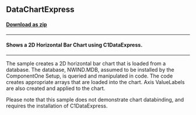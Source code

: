 ## DataChartExpress
#### [Download as zip](https://minhaskamal.github.io/DownGit/#/home?url=https://github.com/GrapeCity/ComponentOne-WinForms-Samples/tree/master/NetFramework\Charts\VB\DataChartExpress)
____
#### Shows a 2D Horizontal Bar Chart using C1DataExpress.
____
The sample creates a 2D horizontal bar chart that is loaded from a database.  The database, NWIND.MDB, assumed to be installed by the ComponentOne Setup, is queried and manipulated in code.  The code creates appropriate arrays that are loaded into the chart.  Axis ValueLabels are also created and applied to the chart. 

Please note that this sample does not demonstrate chart databinding, and requires the installation of C1DataExpress. 